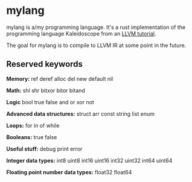 # mylang

mylang is a/my programming language.
It's a rust implementation of the programming language Kaleidoscope
from an [LLVM tutorial](https://llvm.org/docs/tutorial/MyFirstLanguageFrontend/index.html).

The goal for mylang is to compile to LLVM IR at some point in the future.

## Reserved keywords

**Memory:**
ref
deref
alloc
del
new
default
nil

**Math:**
shl
shr
bitxor
bitor
bitand

**Logic**
bool
true
false
and
or
xor
not

**Advanced data structures:**
struct
arr
const
string
list
enum

**Loops:**
for
in
of
while

**Booleans:**
true
false

**Useful stuff:**
debug
print
error

**Integer data types:**
int8
uint8
int16
uint16
int32
uint32
int64
uint64

**Floating point number data types:**
float32
float64